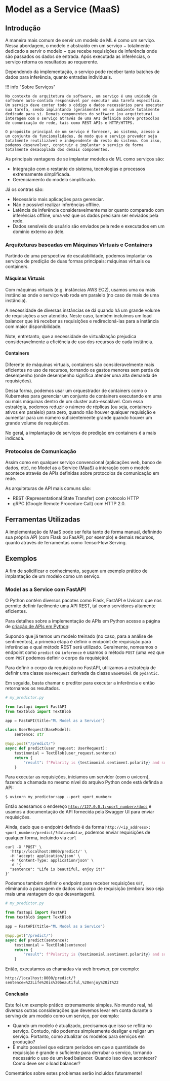 # Model as a Service (MaaS)

## Introdução

A maneira mais comum de servir um modelo de ML é como um serviço. Nessa abordagem, o modelo é abstraído em um serviço $-$ totalmente dedicado a servir o modelo $-$ que recebe requisições de inferência onde são passados os dados de entrada. Após executada as inferências, o serviço retorna os resultados ao requerente.

Dependendo da implementação, o serviço pode receber tanto batches de dados para inferência, quanto entradas individuais.

!!! info "Sobre Serviços"

    No contexto de arquitetura de software, um serviço é uma unidade de software auto-contida responsável por executar uma tarefa específica. Um serviço deve conter todo o código e dados necessários para executar sua tarefa, sendo implantando (geralmente) em um ambiente totalmente dedicado para si. Demais componentes do software (ou arquitetura) interagem com o serviço através de uma API definida sobre protocolos de comunicação de rede, tais como REST APIs e HTTP/HTTPS.

    O propósito principal de um serviço é fornecer, ao sistema, acesso a um conjunto de funcionalidades, de modo que o serviço provedor seja totalmente reutilizável e independente do resto do sistema. Com isso, podemos desenvolver, construir e implantar o serviço de forma totalmente desacoplada dos demais componentes.

As principais vantagens de se implantar modelos de ML como serviços são:

- Integração com o restante do sistema, tecnologias e processos extremamente simplificada.
- Gerenciamento do modelo simplificado.

Já os contras são:

- Necessário mais aplicações para gerenciar.
- Não é possível realizar inferências offline.
- Latência de inferência consideravelmente maior quanto comparado com inferências offline, uma vez que os dados precisam ser enviados pela rede.
- Dados sensíveis do usuário são enviados pela rede e executados em um domínio externo ao dele.

### Arquiteturas baseadas em Máquinas Virtuais e Containers

Partindo de uma perspectiva de escalabilidade, podemos implantar os serviços de predição de duas formas principais: máquinas virtuais ou containers.

#### Máquinas Virtuais
Com máquinas virtuais (e.g. instâncias AWS EC2), usamos uma ou mais instâncias onde o serviço web roda em paralelo (no caso de mais de uma instância).

A necessidade de diversas instâncias se dá quando há um grande volume de requisições a ser atendido. Neste caso, também incluímos um load balancer que irá receber as requisições e redirecioná-las para a instância com maior disponibilidade.

Note, entretanto, que a necessidade de virtualização prejudica consideravelmente a eficiência de uso dos recursos de cada instância.

#### Containers
Diferente de máquinas virtuais, containers são consideravelmente mais eficientes no uso de recursos, tornando os gastos menores sem perda de desempenho (onde desempenho significa atender uma alta demanda de requisições).

Dessa forma, podemos usar um orquestrador de containers como o Kubernetes para gerenciar um conjunto de containers executando em uma ou mais máquinas dentro de um cluster auto-escalável. Com essa estratégia, podemos reduzir o número de réplicas (ou seja, containers ativos em paralelo) para zero, quando não houver qualquer requisição e aumentar para um número suficientemente grande quando houver um grande volume de requisições.

No geral, a implantação de serviços de predição em containers é a mais indicada.

### Protocolos de Comunicação

Assim como em qualquer serviço convencional (aplicações web, banco de dados, etc), no Model as a Service (MaaS) a interação com o modelo acontece através de APIs definidas sobre protocolos de comunicação em rede.

As arquiteturas de API mais comuns são:

- REST (Representational State Transfer) com protocolo HTTP
- gRPC (Google Remote Procedure Call) com HTTP 2.0.

## Ferramentas Utilizadas

A implementação de MaaS pode ser feita tanto de forma manual, definindo sua própria API (com Flask ou FasAPI, por exemplo) e demais recursos, quanto através de ferramentas como TensorFlow Serving.

## Exemplos

A fim de solidificar o conhecimento, seguem um exemplo prático de implantação de um modelo como um serviço.

### Model as a Service com FastAPI

O Python contém diversos pacotes como Flask, FastAPI e Uvicorn que nos permite definir facilmente uma API REST, tal como servidores altamente eficientes.

Para detalhes sobre a implementação de APIs em Python acesse a página de [criação de APIs em Python](#):

Supondo que já temos um modelo treinado (no caso, para a análise de sentimentos), a primeira etapa é definir o endpoint de requisição para inferências e qual método REST será utilizado. Geralmente, nomeamos o endpoint como  ``predict`` ou ``inference``  e usamos o método ``POST`` (uma vez que com ``POST`` podemos definir o corpo da requisição).

Para definir o corpo da requisição no FastAPI, utilizamos a estratégia de definir uma classe ``UserRequest`` derivada da classe ``BaseModel`` de ``pydantic``.

Em seguida, basta chamar o preditor para executar a inferência e então retornamos os resultados.

```python
# my_predictor.py

from fastapi import FastAPI
from textblob import TextBlob

app = FastAPI(title="ML Model as a Service")

class UserRequest(BaseModel):
    sentence: str

@app.post("/predict/")
async def predict(user_request: UserRequest):
    testimonial = TextBlob(user_request.sentence)
    return {
        "result": f"Polarity is {testimonial.sentiment.polarity} and subjectivity is {testimonial.sentiment.subjectivity}"  # type: ignore
    }
```

Para executar as requisições, iniciamos um servidor (com o uvicorn), fazendo a chamada no mesmo nível do arquivo Python onde está definda a API:

```shell
$ uvicorn my_predictor:app --port <port_number>
```

Então acessamos o endereço [`http://127.0.0.1:<port_number>/docs`](http://127.0.0.1:8000/docs) e usamos a documentação de API fornecida pela Swagger UI para enviar requisições.

Ainda, dado que o endpoint defindo é da forma `http://<ip_address>:<port_number>/predict/?data=<data>`, podemos enviar requisições de qualquer forma, incluindo via `curl`

```shell
curl -X 'POST' \
  'http://localhost:8000/predict/' \
  -H 'accept: application/json' \
  -H 'Content-Type: application/json' \
  -d '{
  "sentence": "Life is beautiful, enjoy it!"
}'
```

Podemos também definir o endpoint para receber requisições ``GET``, eliminando a passagem de dados via corpo de requisição (embora isso seja mais uma vantagem do que desvantagem). 

```python
# my_predictor.py

from fastapi import FastAPI
from textblob import TextBlob

app = FastAPI(title="ML Model as a Service")

@app.get("/predict/")
async def predict(sentence):
    testimonial = TextBlob(sentence)
    return {
        "result": f"Polarity is {testimonial.sentiment.polarity} and subjectivity is {testimonial.sentiment.subjectivity}"  # type: ignore
    }
```

Então,  executamos as chamadas via web browser, por exemplo:

```shell
http://localhost:8000/predict/?sentence=%22Life%20is%20beautiful,%20enjoy%20it%22
```

#### Conclusão

Este foi um exemplo prático extremamente simples. No mundo real, há diversas outras considerações que devemos levar em conta durante o serving de um modelo como um serviço, por exemplo:

- Quando um modelo é atualizado, precisamos que isso se reflita no serviço. Contudo, não podemos simplesmente desligar e religar um serviço. Portanto, como atualizar os modelos para serviços em produção?
- É muito possível que existam períodos em que a quantidade de requisição é grande o suficiente para derrubar o serviço, tornando necessário o uso de um load balancer. Quando isso deve acontecer? Como deve ser o load balancer?

Comentários sobre estes problemas serão incluídos futuramente!
